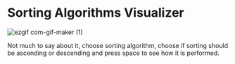 # Sorting Algorithms Visualizer

  ![ezgif com-gif-maker (1)](https://user-images.githubusercontent.com/78169141/161229862-39d251e2-ba7f-48a7-aaac-327f1711258d.gif)

Not much to say about it, choose sorting algorithm, choose if sorting should be ascending or descending and press space to see how it is performed.
